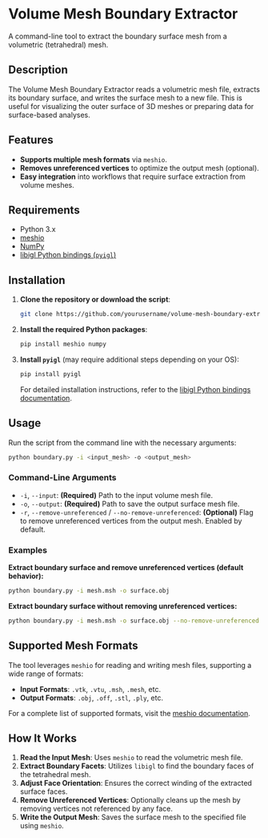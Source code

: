 # Volume Mesh Boundary Extractor

A command-line tool to extract the boundary surface mesh from a volumetric (tetrahedral) mesh.

## Description

The Volume Mesh Boundary Extractor reads a volumetric mesh file, extracts its boundary surface, and writes the surface mesh to a new file. This is useful for visualizing the outer surface of 3D meshes or preparing data for surface-based analyses.

## Features

- **Supports multiple mesh formats** via `meshio`.
- **Removes unreferenced vertices** to optimize the output mesh (optional).
- **Easy integration** into workflows that require surface extraction from volume meshes.

## Requirements

- Python 3.x
- [meshio](https://pypi.org/project/meshio/)
- [NumPy](https://numpy.org/)
- [libigl Python bindings (`pyigl`)](https://libigl.github.io/pyigl/)

## Installation

1. **Clone the repository or download the script**:

   ```bash
   git clone https://github.com/yourusername/volume-mesh-boundary-extractor.git
   ```

2. **Install the required Python packages**:

   ```bash
   pip install meshio numpy
   ```

3. **Install `pyigl`** (may require additional steps depending on your OS):

   ```bash
   pip install pyigl
   ```

   For detailed installation instructions, refer to the [libigl Python bindings documentation](https://libigl.github.io/pyigl/).

## Usage

Run the script from the command line with the necessary arguments:

```bash
python boundary.py -i <input_mesh> -o <output_mesh>
```

### Command-Line Arguments

- `-i`, `--input`: **(Required)** Path to the input volume mesh file.
- `-o`, `--output`: **(Required)** Path to save the output surface mesh file.
- `-r`, `--remove-unreferenced` / `--no-remove-unreferenced`: **(Optional)** Flag to remove unreferenced vertices from the output mesh. Enabled by default.

### Examples

**Extract boundary surface and remove unreferenced vertices (default behavior):**

```bash
python boundary.py -i mesh.msh -o surface.obj
```

**Extract boundary surface without removing unreferenced vertices:**

```bash
python boundary.py -i mesh.msh -o surface.obj --no-remove-unreferenced
```

## Supported Mesh Formats

The tool leverages `meshio` for reading and writing mesh files, supporting a wide range of formats:

- **Input Formats**: `.vtk`, `.vtu`, `.msh`, `.mesh`, etc.
- **Output Formats**: `.obj`, `.off`, `.stl`, `.ply`, etc.

For a complete list of supported formats, visit the [meshio documentation](https://github.com/nschloe/meshio).

## How It Works

1. **Read the Input Mesh**: Uses `meshio` to read the volumetric mesh file.
2. **Extract Boundary Facets**: Utilizes `libigl` to find the boundary faces of the tetrahedral mesh.
3. **Adjust Face Orientation**: Ensures the correct winding of the extracted surface faces.
4. **Remove Unreferenced Vertices**: Optionally cleans up the mesh by removing vertices not referenced by any face.
5. **Write the Output Mesh**: Saves the surface mesh to the specified file using `meshio`.